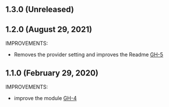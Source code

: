 ## 1.3.0 (Unreleased)
## 1.2.0 (August 29, 2021)

IMPROVEMENTS:
- Removes the provider setting and improves the Readme [GH-5](https://github.com/terraform-alicloud-modules/terraform-alicloud-table-store/pull/5)

## 1.1.0 (February 29, 2020)

IMPROVEMENTS:

- improve the module [GH-4](https://github.com/terraform-alicloud-modules/terraform-alicloud-table-store/pull/4)
